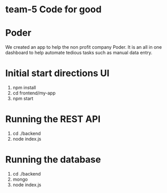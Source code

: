 # team-5 Code for good 

# Poder
We created an app to help the non profit company Poder. It is an all in one dashboard to help automate tedious tasks such as manual data entry.

# Initial start directions UI
1. npm install
2. cd frontend/my-app
3. npm start

# Running the REST API 
1. cd ./backend
2. node index.js

# Running the database
1. cd ./backend
2. mongo
3. node index.js
